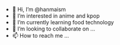 - 👋 Hi, I’m @hanmaism
- 👀 I’m interested in anime and kpop 
- 🌱 I’m currently learning food technology
- 💞️ I’m looking to collaborate on ...
- 📫 How to reach me ...

<!---
hanmaism/hanmaism is a ✨ special ✨ repository because its `README.md` (this file) appears on your GitHub profile.
You can click the Preview link to take a look at your changes.
--->
